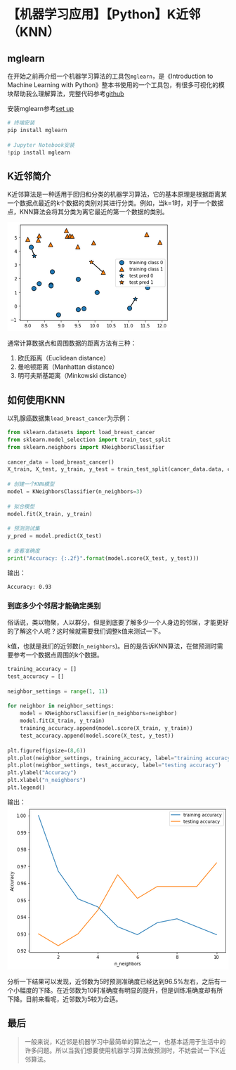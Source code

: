 # 【机器学习应用】【Python】K近邻（KNN）

## mglearn
在开始之前再介绍一个机器学习算法的工具包`mglearn`，是《Introduction to Machine Learning with Python》整本书使用的一个工具包，有很多可视化的模块帮助我么理解算法，完整代码参考[github](https://github.com/amueller/introduction_to_ml_with_python)

安装mglearn参考[set up](https://github.com/amueller/introduction_to_ml_with_python/tree/master#setup)
```python
# 终端安装
pip install mglearn

# Jupyter Notebook安装
!pip install mglearn
```

## K近邻简介
K近邻算法是一种适用于回归和分类的机器学习算法，它的基本原理是根据距离某一个数据点最近的k个数据的类别对其进行分类。例如，当k=1时，对于一个数据点，KNN算法会将其分类为离它最近的第一个数据的类别。

![knn1](pics/knn1.png)

通常计算数据点和周围数据的距离方法有三种：
1. 欧氏距离（Euclidean distance）
2. 曼哈顿距离（Manhattan distance）
3. 明可夫斯基距离（Minkowski distance）

## 如何使用KNN
以乳腺癌数据集`load_breast_cancer`为示例：
```python
from sklearn.datasets import load_breast_cancer
from sklearn.model_selection import train_test_split
from sklearn.neighbors import KNeighborsClassifier

cancer_data = load_breast_cancer()
X_train, X_test, y_train, y_test = train_test_split(cancer_data.data, cancer_data.target, random_state=42)

# 创建一个KNN模型
model = KNeighborsClassifier(n_neighbors=3)

# 拟合模型
model.fit(X_train, y_train)

# 预测测试集
y_pred = model.predict(X_test)

# 查看准确度
print("Accuracy: {:.2f}".format(model.score(X_test, y_test)))
```
输出：
```
Accuracy: 0.93
```
### 到底多少个邻居才能确定类别
俗话说，类以物聚，人以群分，但是到底要了解多少一个人身边的邻居，才能更好的了解这个人呢？这时候就需要我们调整k值来测试一下。

k值，也就是我们的近邻数(`n_neighbors`)。目的是告诉KNN算法，在做预测时需要参考一个数据点周围的k个数据。

```python
training_accuracy = []
test_accuracy = []

neighbor_settings = range(1, 11)

for neighbor in neighbor_settings:
    model = KNeighborsClassifier(n_neighbors=neighbor)
    model.fit(X_train, y_train)
    training_accuracy.append(model.score(X_train, y_train))
    test_accuracy.append(model.score(X_test, y_test))

plt.figure(figsize=(8,6))
plt.plot(neighbor_settings, training_accuracy, label="training accuracy")
plt.plot(neighbor_settings, test_accuracy, label="testing accuracy")
plt.ylabel("Accuracy")
plt.xlabel("n_neighbors")
plt.legend()
```
输出：
![knn2](pics/knn2.png)

分析一下结果可以发现，近邻数为5时预测准确度已经达到96.5%左右，之后有一个小幅度的下降。在近邻数为10时准确度有明显的提升，但是训练准确度却有所下降。目前来看呢，近邻数为5较为合适。

## 最后
> 一般来说，K近邻是机器学习中最简单的算法之一，也基本适用于生活中的许多问题。所以当我们想要使用机器学习算法做预测时，不妨尝试一下K近邻算法。
